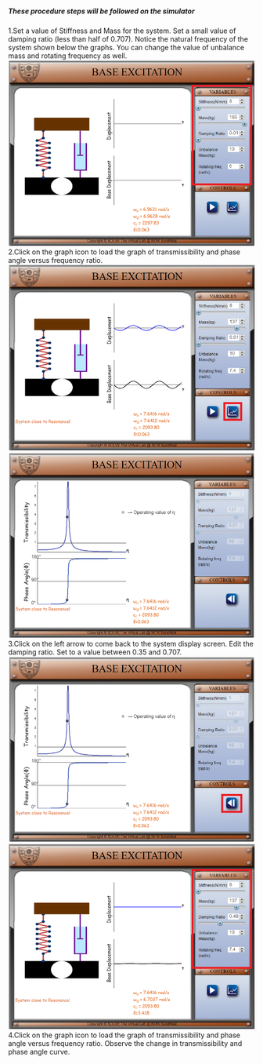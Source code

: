 ##### These procedure steps will be followed on the simulator<br>

1.Set a value of Stiffness and Mass for the system. Set a small value of damping ratio (less than half of 0.707). Notice the natural frequency of the system shown below the graphs. You can change the value of unbalance mass and rotating frequency as well.<br>
<img src="images/step1.png"/> <br>
2.Click on the graph icon to load the graph of transmissibility and phase angle versus frequency ratio.<br>
<img src="images/step2.png"/> <br>
<img src="images/step3.png"/> <br>
3.Click on the left arrow to come back to the system display screen. Edit the damping ratio. Set to a value between 0.35 and 0.707.<br>
<img src="images/step4.png"/> <br>
<img src="images/step5.png"/> <br>
4.Click on the graph icon to load the graph of transmissibility and phase angle versus frequency ratio. Observe the change in transmissibility and phase angle curve.<br>